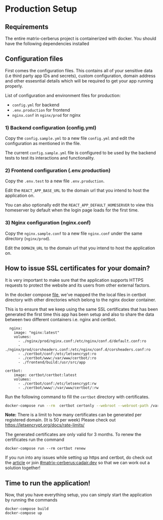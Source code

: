 Production Setup
==============

## Requirements

The entire matrix-cerberus project is containerized with docker.
You should have the following dependencies installed

## Configuration files

First comes the configuration files.
This contains all of your sensitive data (i.e third party app IDs and secrets), custom configuration, domain address and other essesntial details which will be required to get your app running properly.

List of configuration and environment files for production:
- `config.yml` for backend
- `.env.production` for frontend
- `nginx.conf` in `nginx/prod` for nginx


### 1) Backend configuration (config.yml)

Copy the `config.sample.yml` to a new file `config.yml` and edit the configuration as mentioned in the file.

The current `config.sample.yml` file is configured to be used by the backend tests to test its interactions and functionality.

### 2) Frontend configuration (.env.production)

Copy the `.env.test` to a new file `.env.production`.

Edit the `REACT_APP_BASE_URL` to the domain url that you intend to host the application on.

You can also optionally edit the `REACT_APP_DEFAULT_HOMESERVER` to view this homeserver by default when the login page loads for the first time.

### 3) Nginx configuration (nginx.conf)

Copy the `nginx.sample.conf` to a new file `nginx.conf` under the same directory (`nginx/prod`).

Edit the `DOMAIN_URL` to the domain url that you intend to host the application on.

## How to issue SSL certificates for your domain?

It is very important to make sure that the application supports HTTPS requests to protect the website and its users from other external factors.

In the docker compose [file](../docker-compose.yml), we've mapped the the local files in certbot directory with other directories which belong to the nginx docker container.

This is to ensure that we keep using the same SSL certificates that has been generated the first time this app has been setup and also to share the data between two different containers i.e. nginx and certbot.

```
  nginx:
    image: "nginx:latest"
    volumes:
      - ./nginx/prod/nginx.conf:/etc/nginx/conf.d/default.conf:ro
      - ./nginx/prod/corsheaders.conf:/etc/nginx/conf.d/corsheaders.conf:ro
      - ./certbot/conf:/etc/letsencrypt:ro
      - ./certbot/www:/var/www/certbot/:ro
      - ./frontend/build:/usr/src/app
```

```
certbot:
    image: certbot/certbot:latest
    volumes:
      - ./certbot/conf:/etc/letsencrypt:rw
      - ./certbot/www/:/var/www/certbot/:rw
```

Run the following command to fill the `certbot` directory with certificates.

```bash
docker-compose run --rm  certbot certonly --webroot --webroot-path /var/www/certbot/ -d {DOMAIN_URL}
```

**Note:**
There is a limit to how many certificates can be generated per registered domain. (It is 50 per week)
Please check out <https://letsencrypt.org/docs/rate-limits/>

The generated certificates are only valid for 3 months. To renew the certificates run the command

```
docker-compose run --rm certbot renew
```

If you run into any issues while setting up https and certbot, do check out the [article](https://mindsers.blog/post/https-using-nginx-certbot-docker/) or join [#matrix-cerberus:cadair.dev](https://matrix.to/#/#matrix-cerberus:cadair.com) so that we can work out a solution together!

## Time to run the application!

Now, that you have everything setup, you can simply start the application by running the commands

```
docker-compose build
docker-compose up
```
